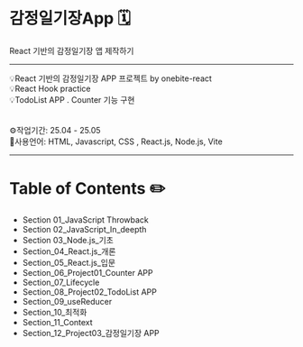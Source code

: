 # 감정일기장App 🗓️
React 기반의 감정일기장 앱 제작하기

<hr>
💡React 기반의 감정일기장 APP 프로젝트 by onebite-react <br>
💡React Hook practice<br>
💡TodoList APP . Counter 기능 구현<br>
<br>
<br>
⚙️작업기간: 25.04 - 25.05 <br>
🌱사용언어: HTML, Javascript, CSS , React.js, Node.js, Vite
<hr>


# Table of Contents ✏️
* Section 01_JavaScript Throwback <br>
* Section 02_JavaScript_In_deepth <br>
* Section 03_Node.js_기초 <br>
* Section_04_React.js_개론 <br>
* Section_05_React.js_입문 <br>
* Section_06_Project01_Counter APP <br> 
* Section_07_Lifecycle <br>
* Section_08_Project02_TodoList APP <br>
* Section_09_useReducer <br>
* Section_10_최적화 <br>
* Section_11_Context <br>
* Section_12_Project03_감정일기장 APP <br>
<!-- * [License](#license) -->


<!--
## General Information
- Provide general information about your project here.
- What problem does it (intend to) solve?
- What is the purpose of your project?
- Why did you undertake it?
<!-- You don't have to answer all the questions - just the ones relevant to your project. -->

<!--
## Technologies Used
- Tech 1 - version 1.0
- Tech 2 - version 2.0
- Tech 3 - version 3.0


## Features
List the ready features here:
- Awesome feature 1
- Awesome feature 2
- Awesome feature 3
-->


<!--
## Screenshots
![Example screenshot](./img/screenshot.png)
<!-- If you have screenshots you'd like to share, include them here. 


## Setup
What are the project requirements/dependencies? Where are they listed? A requirements.txt or a Pipfile.lock file perhaps? Where is it located?

Proceed to describe how to install / setup one's local environment / get started with the project.


## Usage
How does one go about using it?
Provide various use cases and code examples here.

`write-your-code-here`


## Project Status
Project is: _in progress_ / _complete_ / _no longer being worked on_. If you are no longer working on it, provide reasons why.


## Room for Improvement
Include areas you believe need improvement / could be improved. Also add TODOs for future development.

Room for improvement:
- Improvement to be done 1
- Improvement to be done 2

To do:
- Feature to be added 1
- Feature to be added 2


## Acknowledgements
Give credit here.
- This project was inspired by...
- This project was based on [this tutorial](https://www.example.com).
- Many thanks to...


## Contact
Created by [@flynerdpl](https://www.flynerd.pl/) - feel free to contact me!


<!-- Optional -->
<!-- ## License -->
<!-- This project is open source and available under the [... License](). -->

<!-- You don't have to include all sections - just the one's relevant to your project -->



